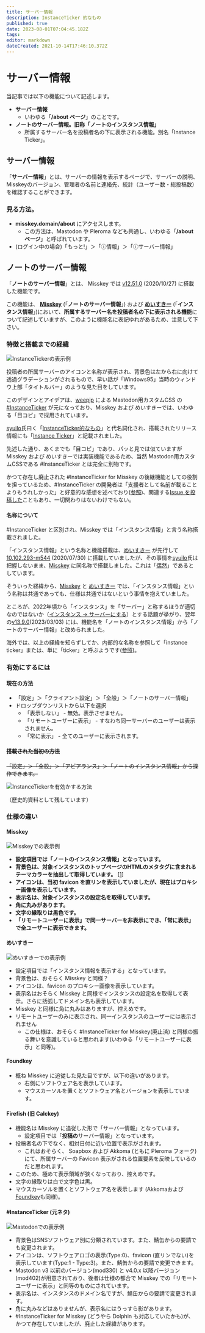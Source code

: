 ```yaml
---
title: サーバー情報
description: InstanceTicker 的なもの
published: true
date: 2023-08-01T07:04:45.182Z
tags: 
editor: markdown
dateCreated: 2021-10-14T17:46:10.372Z
---
```


# サーバー情報

当記事では以下の機能について記述します。

- **サーバー情報**
  - いわゆる「**/about ページ**」のことです。
- **ノートのサーバー情報。旧称「ノートのインスタンス情報」**
  - 所属するサーバー名を投稿者名の下に表示される機能。別名「Instance Ticker」。

## サーバー情報

「**サーバー情報**」とは、サーバーの情報を表示するページで、サーバーの説明、Misskeyのバージョン、管理者の名前と連絡先、統計（ユーザー数・総投稿数）を確認することができます。

### 見る方法。

- **misskey.domain/about** にアクセスします。
  - この方法は、Mastodon や Pleroma なども共通し、いわゆる「**/about ページ**」と呼ばれています。
- (ログイン中の場合)「もっと!」＞「ⓘ情報」＞「ⓘサーバー情報」

## ノートのサーバー情報

「**ノートのサーバー情報**」とは、 Misskey では [v12.51.0](https://github.com/syuilo/misskey/releases/tag/12.51.0) (2020/10/27) に搭載した機能です。 

この機能は、 **[Misskey](/ja/software/misskey)** (「**ノートのサーバー情報**」) および **[めいすきー](/ja/software/meisskey)** (「**インスタンス情報**」)において、**所属するサーバー名を投稿者名の下に表示される機能**について記述していますが、このように機能名に表記ゆれがあるため、注意して下さい。

### 特徴と搭載までの経緯

![InstanceTickerの表示例](/ja_jp/function/ticker/ticker-1.png)

投稿者の所属サーバーのアイコンと名称が表示され、背景色は左から右に向けて透過グラデーションがされるもので、早い話が「Windows95」当時のウィンドウ上部「タイトルバー」のような見た目をしています。

このデザインとアイデアは、[weepjp](https://fedibird.com/@weepjp) による Mastodon用カスタムCSS の [#InstanceTicker](https://inst.ance.tk) が元になっており、Misskey および めいすきーでは、いわゆる「目コピ」で採用されています。

[syuilo](/ja/persons/syuilo)氏曰く「[InstanceTicker的なもの](https://misskey.io/notes/8e8gz9ethy)」と代名詞化され、搭載されたリリース情報にも「[Instance Ticker](https://github.com/syuilo/misskey/releases/tag/12.51.0)」と記載されました。

先述した通り、あくまでも「目コピ」であり、パッと見では似ていますが Misskey および めいすきーでは実装機能であるため、当然 Mastodon用カスタムCSSである #InstanceTicker とは完全に別物です。

かつて存在し廃止された #InstanceTicker for Misskey の後継機能としての役割を担っているため、#InstanceTicker の開発者は「支援者として名前が載ることよりもうれしかった」と好意的な感想を述べており([参照](https://www.weep.blog/2022/12/24.html))、関連する[Issue を投稿した](https://github.com/misskey-dev/misskey/issues/8079)こともあり、一切関わりはないわけでもない。

#### 名称について

#InstanceTicker と区別され、Misskey では「インスタンス情報」と言う名称搭載されました。

「インスタンス情報」という名称と機能搭載は、[めいすきー](/ja/software/meisskey) が先行して [10.102.293-m544](https://github.com/mei23/misskey/releases/tag/10.102.293-m544) (2020/07/30) に搭載していましたが、その事情を[syuilo](/ja/persons/syuilo)氏は把握しないまま、[Misskey](/ja/software/misskey) に同名称で搭載しました。これは「[偶然](https://misskey.io/notes/8e8hbfqim7)」であるとしています。

そういった経緯から、[Misskey](/ja/software/misskey) と [めいすきー](/ja/software/meisskey) では、「インスタンス情報」という名称は共通であっても、仕様は共通ではないという事情を抱えていました。

ところが、2022年頃から「インスタンス」を「サーバー」と称するほうが適切なのではないか（[インスタンス → サーバーにする](https://github.com/misskey-dev/misskey/issues/7599)）とする話題が挙がり、翌年の[v13.9.0](https://github.com/misskey-dev/misskey/releases/tag/13.9.0)(2023/03/03) には、機能名を「ノートのインスタンス情報」から「ノートのサーバー情報」と改められました。

海外では、以上の経緯を知らずしてか、内部的な名称を参照して「instance ticker」または、単に「ticker」と呼ぶようです([参照](https://akkoma.dev/FoundKeyGang/FoundKey/src/branch/main/CHANGELOG.md))。

### 有効にするには

#### 現在の方法

- 「設定」＞「クライアント設定」＞「全般」＞「ノートのサーバー情報」
- ドロップダウンリストから以下を選択
  - 「表示しない」 - 無効。表示させません。
  - 「リモートユーザーに表示」 - すなわち同一サーバーのユーザーは表示されません。
  - 「常に表示」 - 全てのユーザーに表示されます。


#### ~~搭載された当初の方法~~

~~「設定」＞「全般」＞「アピアランス」＞「ノートのインスタンス情報」から操作できます。~~

![InstanceTickerを有効かする方法](/ja_jp/function/ticker/ticker-2.png)

（歴史的資料として残しています）

### 仕様の違い

#### Misskey
![Misskeyでの表示例](/ja_jp/function/ticker/ticker-1.png)
- **設定項目では「ノートのインスタンス情報」となっています。**
- **背景色は、対象インスタンスのトップページのHTMLのメタタグに含まれるテーマカラーを抽出して取得しています。** [[1](https://misskey.io/notes/8e6sstujc6)]
- **アイコンは、当初 favicon を直リンを表示していましたが、現在はプロキシー画像を表示しています。**
- **表示名は、対象インスタンスの設定名を取得しています。**
- **角に丸みがあります。**
- **文字の縁取りは黒色です。**
- **「リモートユーザーに表示」で同一サーバーを非表示にでき、「常に表示」で全ユーザーに表示できます。**


#### めいすきー
![めいすきーでの表示例](/ja_jp/function/ticker/ticker-3.png)

- 設定項目では「インスタンス情報を表示する」となっています。
- 背景色は、おそらく Misskey と同様？
- アイコンは、favicon のプロキシー画像を表示しています。
- 表示名はおそらく Misskey と同様でインスタンスの設定名を取得して表示。さらに括弧してドメイン名も表示しています。
- Misskey と同様に角に丸みはありますが、控えめです。
- リモートユーザーのみに表示され、同一インスタンスのユーザーには表示されません
  - この仕様は、おそらく #InstanceTicker for Misskey(廃止済) と同様の振る舞いを意識していると思われます(いわゆる「リモートユーザーに表示」と同等)。

#### Foundkey

- 概ね Misskey に追従した見た目ですが、以下の違いがあります。
  - 右側にソフトウェア名を表示しています。
  - マウスカーソルを置くとソフトウェア名とバージョンを表示しています。


#### Firefish (旧 Calckey)

- 機能名は Misskey に追従した形で「サーバー情報」となっています。
  - 設定項目では「**投稿の**サーバー情報」となっています。
- 投稿者名の下でなく、相対日付に近い位置で表示がされます。
  - これはおそらく、 Soapbox および Akkoma (ともに Pleroma フォーク)にて、所属サーバーの Favicon 表示がされる位置要素を反映しているのだと思われます。
- このため、極めて表示領域が狭くなっており、控えめです。
- 文字の縁取りは白で文字色は黒。
- マウスカーソルを置くとソフトウェア名を表示します (Akkomaおよび[Foundkey](/ja/software/foundkey)も同様)。

#### #InstanceTicker (元ネタ)
![Mastodonでの表示例](/ja_jp/function/ticker/ticker-4.png)

- 背景色はSNSソフトウェア別に分類されています。また、鯖缶からの要請でも変更されます。
- アイコンは、ソフトウェアロゴの表示(Type:0)、favicon (直リンでない)を表示しています(Type:1 - Type:3)。また、鯖缶からの要請で変更できます。
- Mastodon v3 以前のバージョン(mod330) と v4.0.x 以降バージョン(mod402)が用意されており、後者は仕様の都合で Misskey での「リモートユーザーに表示」と同等のものにされています。
- 表示名は、インスタンスのドメイン名ですが、鯖缶からの要請で変更されます。
- 角に丸みなどはありませんが、表示名にはうっすら影があります。
- #InstanceTicker for Misskey (どうやら Dolphin も対応していたかも)が、かつて存在していましたが、廃止した経緯があります。
